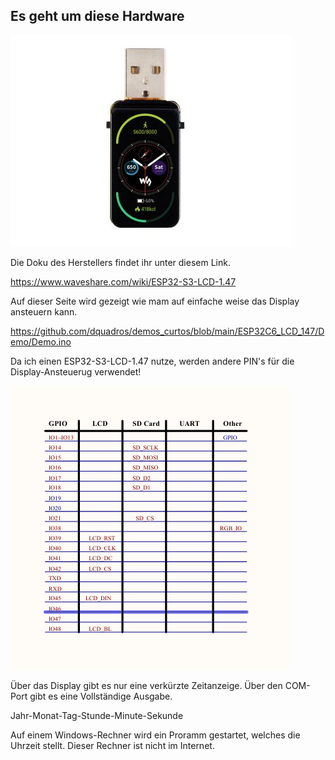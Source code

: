 ## Es geht um diese Hardware

      
![](Bilder/450px-ESP32-S3-LCD-1.47.jpg)

Die Doku des Herstellers findet ihr unter diesem Link.

https://www.waveshare.com/wiki/ESP32-S3-LCD-1.47

Auf dieser Seite wird gezeigt wie mam auf einfache weise das Display ansteuern kann.

https://github.com/dquadros/demos_curtos/blob/main/ESP32C6_LCD_147/Demo/Demo.ino


Da ich einen ESP32-S3-LCD-1.47 nutze, werden andere PIN's für die Display-Ansteuerug verwendet!

![](Bilder/ESP32-S3-LCD-1.47-schematic.png)


Über das Display gibt es nur eine verkürzte Zeitanzeige.
Über den COM-Port gibt es eine Vollständige Ausgabe. 

Jahr-Monat-Tag-Stunde-Minute-Sekunde

Auf einem Windows-Rechner wird ein Proramm gestartet, welches die Uhrzeit stellt.
Dieser Rechner ist nicht im Internet.
